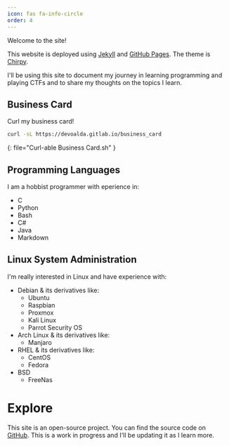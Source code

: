 ```yaml
---
icon: fas fa-info-circle
order: 4
---
```

Welcome to the site!

This website is deployed using [Jekyll](https://jekyllrb.com/) and [GitHub Pages](https://pages.github.com/). The theme is [Chirpy](https://github.com/cotes2020/jekyll-theme-chirpy). 

I'll be using this site to document my journey in learning programming and playing CTFs and to share my thoughts on the topics I learn.

## Business Card
Curl my business card!
```bash
curl -sL https://devoalda.gitlab.io/business_card
```

{: file="Curl-able Business Card.sh" }

## Programming Languages
I am a hobbist programmer with eperience in:
- C
- Python
- Bash
- C#
- Java
- Markdown

## Linux System Administration
I'm really interested in Linux and have experience with:
- Debian & its derivatives like:
  - Ubuntu
  - Raspbian
  - Proxmox
  - Kali Linux
  - Parrot Security OS
- Arch Linux & its derivatives like:
  - Manjaro
- RHEL & its derivatives like:
  - CentOS
  - Fedora
- BSD
  - FreeNas


# Explore
This site is an open-source project. You can find the source code on [GitHub](https://github.com/Devoalda/devoalda.github.io). This is a work in progress and I'll be updating it as I learn more.